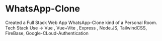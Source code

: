 # WhatsApp-Clone
Created a Full Stack Web App WhatsApp-Clone kind of a Personal Room. Tech Stack Use -> Vue , Vue+Vite , Express , Node.JS, TailwindCSS, FireBase, Google-CLoud-Authentication
